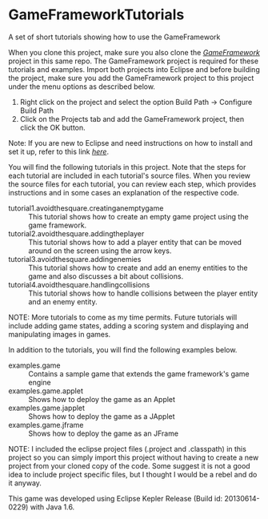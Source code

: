 GameFrameworkTutorials
======================

A set of short tutorials showing how to use the GameFramework

When you clone this project, make sure you also clone the *[GameFramework](https://github.com/garyfredgiger/GameFramework.git)* project in this same repo. The GameFramework project is required for these tutorials and examples. Import both projects into Eclipse and before building the project, make sure you add the GameFramework project to this project under the menu options as described below.

<ol>
<li>Right click on the project and select the option Build Path -> Configure Build Path</li>
<li>Click on the Projects tab and add the GameFramework project, then click the OK button.</li>
</ol>

Note: If you are new to Eclipse and need instructions on how to install and set it up, refer to this link *[here](http://wiki.eclipse.org/Eclipse/Installation)*.

You will find the following tutorials in this project. Note that the steps for each tutorial are included in each tutorial's source files. When you review the source files for each tutorial, you can review each step, which provides instructions and in some cases an explanation of the respective code.

<dl>

<dt>tutorial1.avoidthesquare.creatinganemptygame</dt>
<dd>This tutorial shows how to create an empty game project using the game framework.</dd>

<dt>tutorial2.avoidthesquare.addingtheplayer</dt>
<dd>This tutorial shows how to add a player entity that can be moved around on the screen using the arrow keys.</dd>

<dt>tutorial3.avoidthesquare.addingenemies</dt>
<dd>This tutorial shows how to create and add an enemy entities to the game and also discusses a bit about collisions.</dd>

<dt>tutorial4.avoidthesquare.handlingcollisions</dt>
<dd>This tutorial shows how to handle collisions between the player entity and an enemy entity.</dd>

</dl>

NOTE: More tutorials to come as my time permits. Future tutorials will include adding game states, adding a scoring system and displaying and manipulating images in games.

In addition to the tutorials, you will find the following examples below.

<dl>
<dt>examples.game</dt>
<dd>Contains a sample game that extends the game framework's game engine</dd>

<dt>examples.game.applet</dt>
<dd>Shows how to deploy the game as an Applet</dd>

<dt>examples.game.japplet</dt>
<dd>Shows how to deploy the game as a JApplet</dd>

<dt>examples.game.jframe</dt>
<dd>Shows how to deploy the game as an JFrame</dd>
</dl>

NOTE: I included the eclipse project files (.project and .classpath) in this project so you can simply import this project without having to create a new project from your cloned copy of the code. Some suggest it is not a good idea to include project specific files, but I thought I would be a rebel and do it anyway.

This game was developed using Eclipse Kepler Release (Build id: 20130614-0229) with Java 1.6. 

